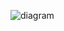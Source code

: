 ![diagram](https://raw.githubusercontent.com/CloudCoreo/audit-aws/master/images/diagram.png "diagram")
